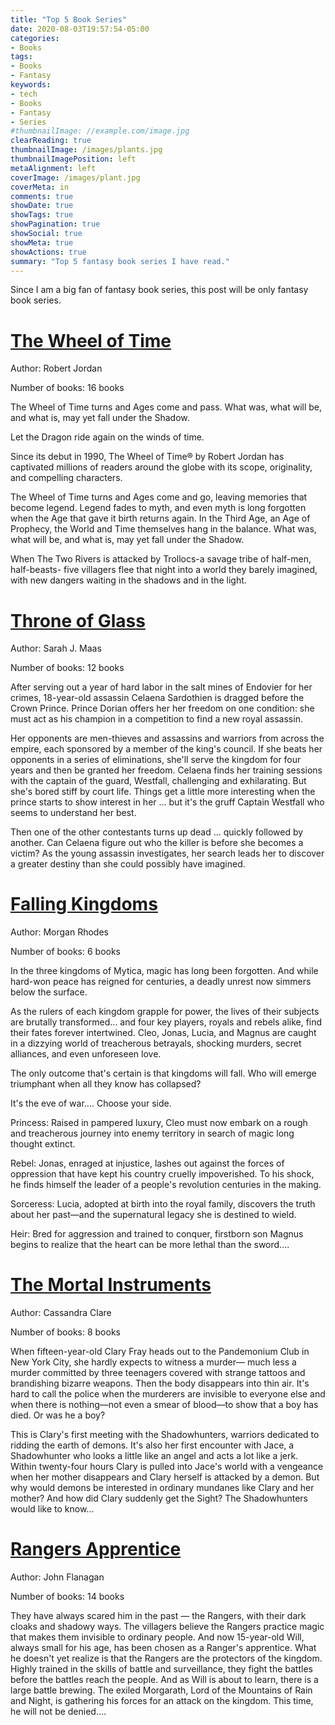 ```yaml
---
title: "Top 5 Book Series"
date: 2020-08-03T19:57:54-05:00
categories:
- Books
tags:
- Books
- Fantasy
keywords:
- tech
- Books
- Fantasy
- Series
#thumbnailImage: //example.com/image.jpg
clearReading: true
thumbnailImage: /images/plants.jpg
thumbnailImagePosition: left
metaAlignment: left
coverImage: /images/plant.jpg
coverMeta: in
comments: true
showDate: true
showTags: true
showPagination: true
showSocial: true
showMeta: true
showActions: true
summary: "Top 5 fantasy book series I have read."
---
```

Since I am a big fan of fantasy book series, this post will be only fantasy book series.

# [The Wheel of Time](https://dragonmount.com/Books/index/)
Author: Robert Jordan

Number of books: 16 books

The Wheel of Time turns and Ages come and pass. What was, what will be, and what is, may yet fall under the Shadow.

Let the Dragon ride again on the winds of time.

Since its debut in 1990, The Wheel of Time® by Robert Jordan has captivated millions of readers around the globe with its scope, originality, and compelling characters.

The Wheel of Time turns and Ages come and go, leaving memories that become legend. Legend fades to myth, and even myth is long forgotten when the Age that gave it birth returns again. In the Third Age, an Age of Prophecy, the World and Time themselves hang in the balance. What was, what will be, and what is, may yet fall under the Shadow.

When The Two Rivers is attacked by Trollocs-a savage tribe of half-men, half-beasts- five villagers flee that night into a world they barely imagined, with new dangers waiting in the shadows and in the light.

# [Throne of Glass](https://sarahjmaas.com/throneofglass/)
Author: Sarah J. Maas

Number of books: 12 books

After serving out a year of hard labor in the salt mines of Endovier for her crimes, 18-year-old assassin Celaena Sardothien is dragged before the Crown Prince. Prince Dorian offers her her freedom on one condition: she must act as his champion in a competition to find a new royal assassin.

Her opponents are men-thieves and assassins and warriors from across the empire, each sponsored by a member of the king's council. If she beats her opponents in a series of eliminations, she'll serve the kingdom for four years and then be granted her freedom. Celaena finds her training sessions with the captain of the guard, Westfall, challenging and exhilarating. But she's bored stiff by court life. Things get a little more interesting when the prince starts to show interest in her ... but it's the gruff Captain Westfall who seems to understand her best.

Then one of the other contestants turns up dead ... quickly followed by another. Can Celaena figure out who the killer is before she becomes a victim? As the young assassin investigates, her search leads her to discover a greater destiny than she could possibly have imagined.

# [Falling Kingdoms](http://www.fallingkingdoms.com/)
Author: Morgan Rhodes

Number of books: 6 books

In the three kingdoms of Mytica, magic has long been forgotten. And while hard-won peace has reigned for centuries, a deadly unrest now simmers below the surface.

As the rulers of each kingdom grapple for power, the lives of their subjects are brutally transformed... and four key players, royals and rebels alike, find their fates forever intertwined. Cleo, Jonas, Lucia, and Magnus are caught in a dizzying world of treacherous betrayals, shocking murders, secret alliances, and even unforeseen love.

The only outcome that's certain is that kingdoms will fall. Who will emerge triumphant when all they know has collapsed?

It's the eve of war.... Choose your side.

Princess: Raised in pampered luxury, Cleo must now embark on a rough and treacherous journey into enemy territory in search of magic long thought extinct.

Rebel: Jonas, enraged at injustice, lashes out against the forces of oppression that have kept his country cruelly impoverished. To his shock, he finds himself the leader of a people's revolution centuries in the making.

Sorceress: Lucia, adopted at birth into the royal family, discovers the truth about her past—and the supernatural legacy she is destined to wield.

Heir: Bred for aggression and trained to conquer, firstborn son Magnus begins to realize that the heart can be more lethal than the sword....

# [The Mortal Instruments](https://www.cassandraclare.com/series/the-mortal-instruments/)
Author: Cassandra Clare

Number of books: 8 books

When fifteen-year-old Clary Fray heads out to the Pandemonium Club in New York City, she hardly expects to witness a murder― much less a murder committed by three teenagers covered with strange tattoos and brandishing bizarre weapons. Then the body disappears into thin air. It's hard to call the police when the murderers are invisible to everyone else and when there is nothing―not even a smear of blood―to show that a boy has died. Or was he a boy?

This is Clary's first meeting with the Shadowhunters, warriors dedicated to ridding the earth of demons. It's also her first encounter with Jace, a Shadowhunter who looks a little like an angel and acts a lot like a jerk. Within twenty-four hours Clary is pulled into Jace's world with a vengeance when her mother disappears and Clary herself is attacked by a demon. But why would demons be interested in ordinary mundanes like Clary and her mother? And how did Clary suddenly get the Sight? The Shadowhunters would like to know...

# [Rangers Apprentice](http://www.worldofjohnflanagan.com/rangers-apprentice/)
Author: John Flanagan

Number of books: 14 books

They have always scared him in the past — the Rangers, with their dark cloaks and shadowy ways. The villagers believe the Rangers practice magic that makes them invisible to ordinary people. And now 15-year-old Will, always small for his age, has been chosen as a Ranger's apprentice. What he doesn't yet realize is that the Rangers are the protectors of the kingdom. Highly trained in the skills of battle and surveillance, they fight the battles before the battles reach the people. And as Will is about to learn, there is a large battle brewing. The exiled Morgarath, Lord of the Mountains of Rain and Night, is gathering his forces for an attack on the kingdom. This time, he will not be denied....









<!--more-->
